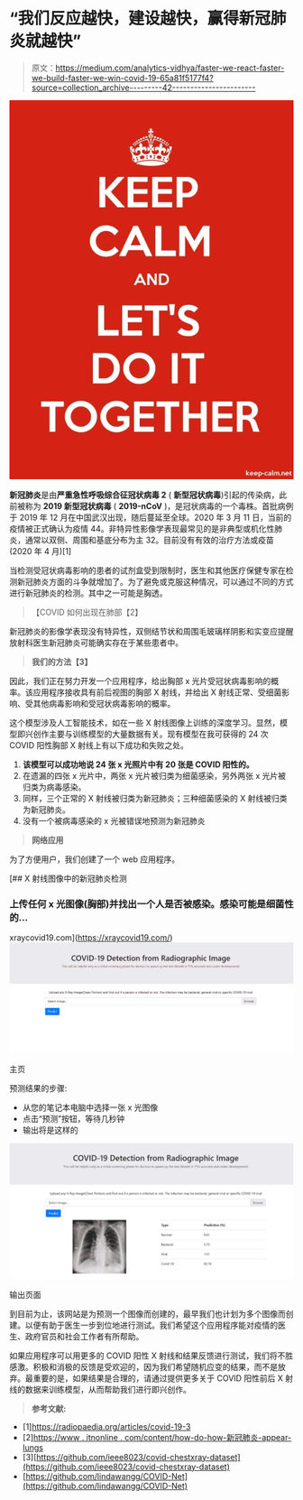 # “我们反应越快，建设越快，赢得新冠肺炎就越快”

> 原文：<https://medium.com/analytics-vidhya/faster-we-react-faster-we-build-faster-we-win-covid-19-65a81f5177f4?source=collection_archive---------42----------------------->

![](img/7eaca4cdf4a4be896c8e5f37fb2b438a.png)

**新冠肺炎**是由**严重急性呼吸综合征冠状病毒 2** ( **新型冠状病毒**)引起的传染病，此前被称为 **2019 新型冠状病毒** ( **2019-nCoV** )，是冠状病毒的一个毒株。首批病例于 2019 年 12 月在中国武汉出现，随后蔓延至全球。2020 年 3 月 11 日，当前的疫情被正式确认为疫情 44。非特异性影像学表现最常见的是非典型或机化性肺炎，通常以双侧、周围和基底分布为主 32。目前没有有效的治疗方法或疫苗(2020 年 4 月)[1]

当检测受冠状病毒影响的患者的试剂盒受到限制时，医生和其他医疗保健专家在检测新冠肺炎方面的斗争就增加了。为了避免或克服这种情况，可以通过不同的方式进行新冠肺炎的检测。其中之一可能是胸透。

> 【COVID 如何出现在肺部【2】

新冠肺炎的影像学表现没有特异性，双侧结节状和周围毛玻璃样阴影和实变应提醒放射科医生新冠肺炎可能确实存在于某些患者中。

> **我们的方法【3】**

因此，我们正在努力开发一个应用程序，给出胸部 x 光片受冠状病毒影响的概率。该应用程序接收具有前后视图的胸部 X 射线，并给出 X 射线正常、受细菌影响、受其他病毒影响和受冠状病毒影响的概率。

这个模型涉及人工智能技术，如在一些 X 射线图像上训练的深度学习。显然，模型即兴创作主要与训练模型的大量数据有关。现有模型在我可获得的 24 次 COVID 阳性胸部 X 射线上有以下成功和失败之处。

1.  **该模型可以成功地说 24 张 x 光照片中有 20 张是 COVID 阳性的。**
2.  在遗漏的四张 x 光片中，两张 x 光片被归类为细菌感染，另外两张 x 光片被归类为病毒感染。
3.  同样，三个正常的 X 射线被归类为新冠肺炎；三种细菌感染的 X 射线被归类为新冠肺炎。
4.  没有一个被病毒感染的 x 光被错误地预测为新冠肺炎

> **网络应用**

为了方便用户，我们创建了一个 web 应用程序。

 [## X 射线图像中的新冠肺炎检测

### 上传任何 x 光图像(胸部)并找出一个人是否被感染。感染可能是细菌性的…

xraycovid19.com](https://xraycovid19.com/) ![](img/ae271062e213433dc253f125b73e48bb.png)

主页

预测结果的步骤:

*   从您的笔记本电脑中选择一张 x 光图像
*   点击“预测”按钮，等待几秒钟
*   输出将是这样的

![](img/ccd7f87f5b61e9a9d0db3541c398ccb2.png)

输出页面

到目前为止，该网站是为预测一个图像而创建的，最早我们也计划为多个图像而创建。以便有助于医生一步到位地进行测试。我们希望这个应用程序能对疫情的医生、政府官员和社会工作者有所帮助。

如果应用程序可以用更多的 COVID 阳性 X 射线和结果反馈进行测试，我们将不胜感激。积极和消极的反馈是受欢迎的，因为我们希望随机应变的结果，而不是放弃。最重要的是，如果结果是合理的，请通过提供更多关于 COVID 阳性前后 X 射线的数据来训练模型，从而帮助我们进行即兴创作。

> **参考文献:**

*   [1]https://radiopaedia.org/articles/covid-19-3
*   [2][https://www . itnonline . com/content/how-do-how-新冠肺炎-appear-lungs](https://www.itnonline.com/content/how-does-covid-19-appear-lungs)
*   [3][https://github.com/ieee8023/covid-chestxray-dataset](https://github.com/ieee8023/covid-chestxray-dataset)
*   [https://github.com/lindawangg/COVID-Net](https://github.com/lindawangg/COVID-Net)